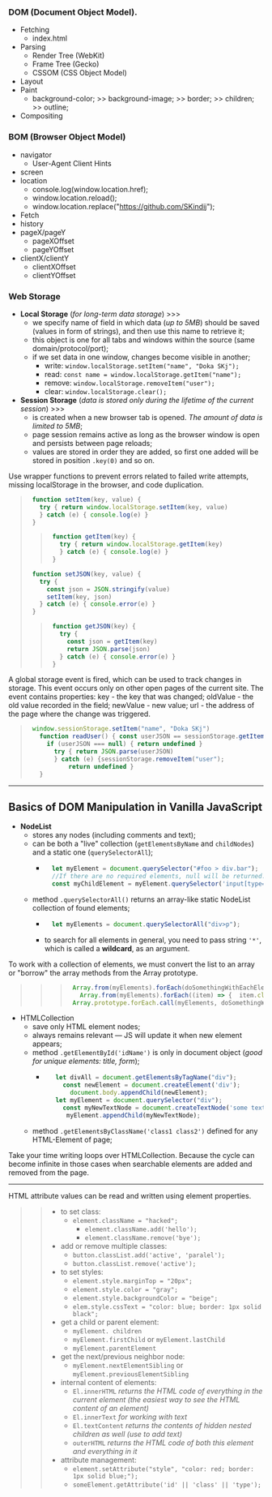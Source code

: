 ### DOM (Document Object Model).
* Fetching
  + index.html
* Parsing
  + Render Tree (WebKit) 
  + Frame Tree (Gecko)
  + CSSOM (CSS Object Model)
* Layout
* Paint
  + background-color;   >>  background-image;   >>   border;   >>   children;   >>   outline;
* Compositing

### BOM (Browser Object Model)
* navigator
  + User-Agent Client Hints
* screen
* location
  + console.log(window.location.href);   
  + window.location.reload();
  + window.location.replace("https://github.com/SKindij");
* Fetch
* history
* pageX/pageY 
  + pageXOffset
  + pageYOffset
* clientX/clientY 
  + clientXOffset
  + clientYOffset

### Web Storage 
+ **Local Storage** (_for long-term data storage_) >>>
  * we specify name of field in which data (_up to 5MB_) should be saved (values in form of strings), and then use this name to retrieve it;
  * this object is one for all tabs and windows within the source (same domain/protocol/port);
  * if we set data in one window, changes become visible in another;
    - write: ``window.localStorage.setItem("name", "Doka SKj");``
    - read: ``const name = window.localStorage.getItem("name");``
    - remove: ``window.localStorage.removeItem("user");``
    - clear: ``window.localStorage.clear();``
+ **Session Storage** (_data is stored only during the lifetime of the current session_) >>>
  * is created when a new browser tab is opened. _The amount of data is limited to 5MB_;
  * page session remains active as long as the browser window is open and persists between page reloads;
  * values are stored in order they are added, so first one added will be stored in position ``.key(0)`` and so on.

Use wrapper functions to prevent errors related to failed write attempts, missing localStorage in the browser, and code duplication.
> ```javascript
>  function setItem(key, value) {
>    try { return window.localStorage.setItem(key, value) 
>    } catch (e) { console.log(e) }
>  } 
> ```
> > ```javascript
> >  function getItem(key) {
> >    try { return window.localStorage.getItem(key)
> >    } catch (e) { console.log(e) }
> >  }
> > ```
> ```javascript
>  function setJSON(key, value) { 
>    try {
>      const json = JSON.stringify(value) 
>      setItem(key, json)
>    } catch (e) { console.error(e) }
>  }
> ```
> > ```javascript
> >  function getJSON(key) {
> >    try {
> >      const json = getItem(key)
> >      return JSON.parse(json)
> >    } catch (e) { console.error(e) }
> >  }
> > ```

A global storage event is fired, which can be used to track changes in storage. This event occurs only on other open pages of the current site. The event contains properties: key - the key that was changed; oldValue - the old value recorded in the field; newValue - new value; url - the address of the page where the change was triggered.
> ```javascript
>  window.sessionStorage.setItem("name", "Doka SKj")
>    function readUser() { const userJSON == sessionStorage.getItem("user")
>      if (userJSON === null) { return undefined } 
>        try { return JSON.parse(userJSON)
>        } catch (e) {sessionStorage.removeItem("user"); 
>            return undefined }
>    }
> ```

___
## Basics of DOM Manipulation in Vanilla JavaScript   

* **NodeList**
  + stores any nodes (including comments and text);
  + can be both a "live" collection (``getElementsByName`` and ``childNodes``) and a static one (``querySelectorAll``);
    - ```javascript
        let myElement = document.querySelector("#foo > div.bar"); 
        //If there are no required elements, null will be returned.
        const myChildElement = myElement.querySelector('input[type="submit"]');
      ``` 
  + method ``.querySelectorAll()`` returns an array-like static NodeList collection of found elements;
    - ```javascript
        let myElements = document.querySelectorAll("div>p");
      ``` 
    - to search for all elements in general, you need to pass string ``'*'``, which is called a **wildcard**, as an argument.  

To work with a collection of elements, we must convert the list to an array or "borrow" the array methods from the Array prototype.
> > > ```javascript
> > >  Array.from(myElements).forEach(doSomethingWithEachElement);
> > >    Array.from(myElements).forEach((item) => {  item.classList.add('foo'); });
> > >  Array.prototype.forEach.call(myElements, doSomethingWithEachElement); 
> > > ```

* HTMLCollection
  + save only HTML element nodes;
  + always remains relevant — JS will update it when new element appears;
  + method ``.getElementById('idName')`` is only in document object (_good for unique elements: title, form_);
    - ```javascript
         let divAll = document.getElementsByTagName("div");
           const newElement = document.createElement('div');
             document.body.appendChild(newElement);
         let myElement = document.querySelector("div");    
           const myNewTextNode = document.createTextNode('some text');
            myElement.appendChild(myNewTextNode);
      ```
  + method ``.getElementsByClassName('class1 class2')`` defined for any HTML-Element of page;

Take your time writing loops over HTMLCollection. Because the cycle can become infinite in those cases when searchable elements are added and removed from the page.

___

HTML attribute values can be read and written using element properties.
> > * to set class:
> >   + ``element.className = "hacked";``
> >     - ``element.className.add('hello');``
> >     - ``element.className.remove('bye');``
> > * add or remove multiple classes:
> >   + ``button.classList.add('active', 'paralel');``
> >   + ``button.classList.remove('active');``
> > * to set styles:
> >   + ``element.style.marginTop = "20px";``
> >   + ``element.style.color = "gray";``
> >   + ``element.style.backgroundColor = "beige";``
> >   + ``elem.style.cssText = "color: blue; border: 1px solid black";``
> > * get a child or parent element:
> >   + ``myElement. children``
> >   + ``myElement.firstChild`` or ``myElement.lastChild``<br>
> >   + ``myElement.parentElement``
> > * get the next/previous neighbor node:
> >   + ``myElement.nextElementSibling`` or ``myElement.previousElementSibling``
> > * internal content of elements:
> >   + ``El.innerHTML`` _returns the HTML code of everything in the current element (the easiest way to see the HTML content of an element)_
> >   + ``El.innerText`` _for working with text_
> >   + ``El.textContent`` _returns the contents of hidden nested children as well (use to add text)_
> >   + ``outerHTML`` _returns the HTML code of both this element and everything in it_
> > * attribute management:
> >   + ``element.setAttribute("style", "color: red; border: 1px solid blue;");``
> >   + ``someElement.getAttribute('id' || 'class' || 'type');``









